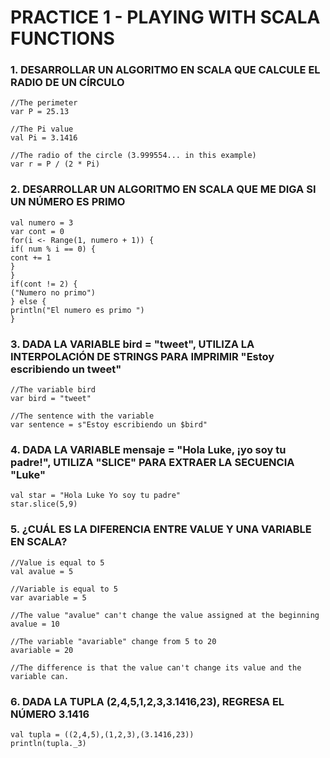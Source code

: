 # PRACTICE 1 - PLAYING WITH SCALA FUNCTIONS

### 1. DESARROLLAR UN ALGORITMO EN SCALA QUE CALCULE EL RADIO DE UN CÍRCULO

    //The perimeter
    var P = 25.13

    //The Pi value
    val Pi = 3.1416

    //The radio of the circle (3.999554... in this example)
    var r = P / (2 * Pi)

### 2. DESARROLLAR UN ALGORITMO EN SCALA QUE ME DIGA SI UN NÚMERO ES PRIMO

    val numero = 3
    var cont = 0
    for(i <- Range(1, numero + 1)) {
    if( num % i == 0) {
    cont += 1
    }
    }
    if(cont != 2) {
    ("Numero no primo")
    } else {
    println("El numero es primo ")
    }

### 3. DADA LA VARIABLE bird = "tweet", UTILIZA LA INTERPOLACIÓN DE STRINGS PARA IMPRIMIR "Estoy escribiendo un tweet"

    //The variable bird
    var bird = "tweet"

    //The sentence with the variable
    var sentence = s"Estoy escribiendo un $bird"

### 4. DADA LA VARIABLE mensaje = "Hola Luke, ¡yo soy tu padre!", UTILIZA "SLICE" PARA EXTRAER LA SECUENCIA "Luke"

    val star = "Hola Luke Yo soy tu padre"
    star.slice(5,9)

### 5. ¿CUÁL ES LA DIFERENCIA ENTRE VALUE Y UNA VARIABLE EN SCALA?

    //Value is equal to 5
    val avalue = 5

    //Variable is equal to 5
    var avariable = 5

    //The value "avalue" can't change the value assigned at the beginning
    avalue = 10

    //The variable "avariable" change from 5 to 20
    avariable = 20

    //The difference is that the value can't change its value and the variable can.

### 6. DADA LA TUPLA (2,4,5,1,2,3,3.1416,23), REGRESA EL NÚMERO 3.1416

    val tupla = ((2,4,5),(1,2,3),(3.1416,23))
    println(tupla._3)